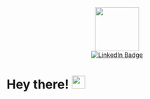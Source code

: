 <div id="header" align="center">
  <img src="https://media.giphy.com/media/M9gbBd9nbDrOTu1Mqx/giphy.gif" width="100"/>
</div>
<div id="badges" align="center">
  <a href="linkedin.com/in/aishasari">
    <img src="https://img.shields.io/badge/LinkedIn-blue?style=for-the-badge&logo=linkedin&logoColor=white" alt="LinkedIn Badge"/>
  </a>
</div>
<h1>Hey there! <img src="https://media.giphy.com/media/hvRJCLFzcasrR4ia7z/giphy.gif" width="30px"/> </h1>
